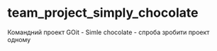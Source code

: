 # team_project_simply_chocolate

Командний проект GOit - Simle chocolate - спроба зробити проект одному

